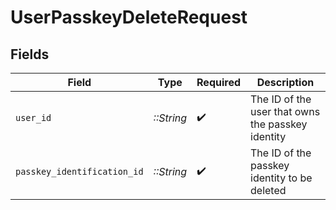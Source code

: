 # UserPasskeyDeleteRequest


## Fields

| Field                                             | Type                                              | Required                                          | Description                                       |
| ------------------------------------------------- | ------------------------------------------------- | ------------------------------------------------- | ------------------------------------------------- |
| `user_id`                                         | *::String*                                        | :heavy_check_mark:                                | The ID of the user that owns the passkey identity |
| `passkey_identification_id`                       | *::String*                                        | :heavy_check_mark:                                | The ID of the passkey identity to be deleted      |